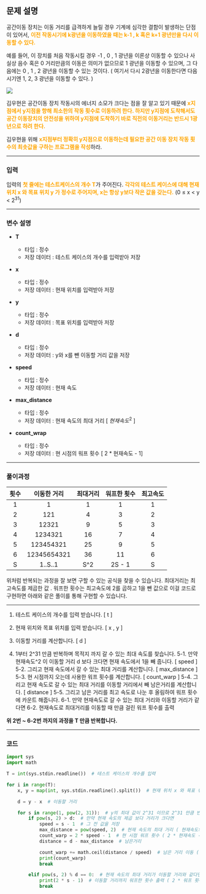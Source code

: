 ## 문제 설명

공간이동 장치는 이동 거리를 급격하게 늘릴 경우 기계에 심각한 결함이 발생하는 단점이 있어서, <span style="color: orange;">**이전 작동시기에 k광년을 이동하였을 때는 k-1 , k 혹은 k+1 광년만을 다시 이동할 수 있다.**</span>

예를 들어, 이 장치를 처음 작동시킬 경우 -1 , 0 , 1 광년을 이론상 이동할 수 있으나 사실상 음수 혹은 0 거리만큼의 이동은 의미가 없으므로 1 광년을 이동할 수 있으며, 그 다음에는 0 , 1 , 2 광년을 이동할 수 있는 것이다. ( 여기서 다시 2광년을 이동한다면 다음 시기엔 1, 2, 3 광년을 이동할 수 있다. )

![](https://images.velog.io/images/soshin_dev/post/126a97dd-e819-4db3-9106-1c739021aff7/image.png)

김우현은 공간이동 장치 작동시의 에너지 소모가 크다는 점을 잘 알고 있기 때문에 <span style="color: orange;">**x지점에서 y지점을 향해 최소한의 작동 횟수로 이동하려 한다. 하지만 y지점에 도착해서도 공간 이동장치의 안전성을 위하여 y지점에 도착하기 바로 직전의 이동거리는 반드시 1광년으로 하려 한다.**</span>

김우현을 위해 <span style="color: orange;">**x지점부터 정확히 y지점으로 이동하는데 필요한 공간 이동 장치 작동 횟수의 최솟값을 구하는 프로그램을 작성**</span>하라.

---
### 입력
입력의 <span style="color: orange;">**첫 줄에는 테스트케이스의 개수 T**</span>가 주어진다. <span style="color: orange;">**각각의 테스트 케이스에 대해 현재 위치 x 와 목표 위치 y 가 정수로 주어지며, x는 항상 y보다 작은 값을 갖는다.**</span> (0 ≤ x < y < $2^{31}$)

---
### 변수 설명
- **T**
  - 타입 : 정수
  - 저장 데이터 : 테스트 케이스의 개수를 입력받아 저장

- **x**
   - 타입 : 정수
   - 저장 데이터 : 현재 위치를 입력받아 저장
- **y**
   - 타입 : 정수
   - 저장 데이터 : 목표 위치를 입력받아 저장
- **d**
   - 타입 : 정수
   - 저장 데이터 : y와 x를 뺀 이동할 거리 값을 저장
- **speed**
   - 타입 : 정수
   - 저장 데이터 : 현재 속도
- **max_distance**
   - 타입 : 정수
   - 저장 데이터 : 현재 속도의 최대 거리 \[ $현재속도^2$ ]
- **count_wrap**
   - 타입 : 정수
   - 저장 데이터 : 현 시점의 워프 횟수 \[ 2 * 현재속도 - 1]
   
---
### 풀이과정

| 횟수  | 이동한 거리 | 최대거리 | 워프한 횟수 | 최고속도 |
| :---: | :---: | :---: | :---: | :---: |
| 1 | 1 |1 | 1 | 1 |
| 2 | 121 | 4 | 3 | 2 |
| 3 | 12321 | 9 | 5 | 3 |
| 4 | 1234321 | 16 | 7 | 4 | 
| 5 | 123454321 | 25 | 9 | 5 |
| 6 | 12345654321 | 36 | 11 | 6 |
| S | 1..S..1 | S^2 | 2S - 1 | S |

위처럼 반복되는 과정을 잘 보면 구할 수 있는 공식을 찾을 수 있습니다.
최대거리는 최고속도를 제곱한 값 .
워프한 횟수는 최고속도에 2를 곱하고 1을 뺀 값으로 이걸 코드로 구현하면 아래와 같은 풀이를 통해
구현할 수 있습니다.

---


1. 테스트 케이스의 개수를 입력 받습니다. \[ t ]

2. 현재 위치와 목표 위치를 입력 받습니다. \[ x , y ]
3. 이동할 거리를 계산합니다. \[ d ]
4. 1부터 2^31 만큼 반복하며 목적지 까지 갈 수 있는 최대 속도를 찾습니다.
5-1. 만약 현재속도^2 이 이동할 거리 d 보다 크다면 현재 속도에서 1을 빼 줍니다. \[ speed ]
5-2. 그리고 현재 속도에서 갈 수 있는 최대 거리를 계산합니다. \[ max_distance ]
5-3. 현 시점까지 오는데 사용한 워프 횟수를 계산합니다. \[ count_warp ]
5-4. 그리고 현재 속도로 갈 수 있는 최대 거리를 이동할 거리에서 빼 남은거리를 계산합니다. \[ distance ]
5-5. 그리고 남은 거리를 최고 속도로 나눈 후 올림하여 워프 횟수에 카운트 해줍니다.
6-1. 만약 현재속도로 갈 수 있는 최대 거리와 이동할 거리가 같다면
6-2. 현재속도로 최대거리를 이동할 때 만큼 걸린 워프 횟수를 출력

**위 2번 ~ 6-2번 까지의 과정을 T 만큼 반복합니다.**

---
### 코드
```python
import sys
import math

T = int(sys.stdin.readline())  # 테스트 케이스의 개수를 입력

for i in range(T):
    x, y = map(int, sys.stdin.readline().split())  # 현재 위치 x 와 목표 위치 y 입력 [ x는 항상 y보다 작은 값 ]

    d = y - x  # 이동할 거리

    for s in range(1, pow(2, 31)):  # y의 최대 값이 2^31 이므로 2^31 만큼 반복
        if pow(s, 2) > d:  # 만약 현재 속도의 제곱 보다 거리가 크다면
            speed = s - 1  # 그 전 값을 저장
            max_distance = pow(speed, 2)  # 현재 속도의 최대 거리 ( 현재속도의 제곱 )
            count_warp = 2 * speed - 1  # 현 시점 워프 횟수 ( 2 * 현재속도 - 1 )
            distance = d - max_distance  # 남은거리

            count_warp += math.ceil(distance / speed)  # 남은 거리 이동 ( 남은 거리를 최고 속도로 나눈 값을 올림 )
            print(count_warp)
            break

        elif pow(s, 2) % d == 0:  # 현재 속도의 최대 거리가 이동할 거리와 같다면
            print(2 * s - 1)  # 이동할 거리까지 워프한 횟수 출력 ( 2 * 워프 횟수 - 1)
            break
```
